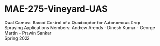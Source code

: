 # MAE-275-Vineyard-UAS
Dual Camera-Based Control of a Quadcopter for Autonomous Crop Spraying Applications
Members: Andrew Arends - Dinesh Kumar -  George Martin  - Prawin Sankar  
Spring 2022
